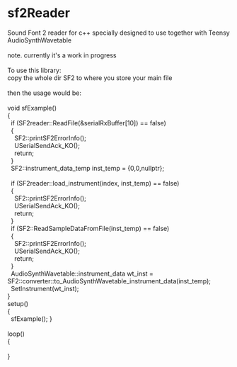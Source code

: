 # sf2Reader
Sound Font 2 reader for c++ specially designed to use together with Teensy AudioSynthWavetable<br>
<br>
note. currently it's a work in progress<br>
<br>
To use this library:<br>
copy the whole dir SF2 to where you store your main file<br>
<br>
then the usage would be:<br>
<br>
void sfExample()<br>
{<br>
&nbsp;&nbsp;if (SF2reader::ReadFile(&serialRxBuffer[10]) == false)<br>
&nbsp;&nbsp;{<br>
&nbsp;&nbsp;&nbsp;&nbsp;SF2::printSF2ErrorInfo();<br>
&nbsp;&nbsp;&nbsp;&nbsp;USerialSendAck_KO();<br>
&nbsp;&nbsp;&nbsp;&nbsp;return;<br>
&nbsp;&nbsp;}<br>
&nbsp;&nbsp;SF2::instrument_data_temp inst_temp = {0,0,nullptr};<br>
<br>
&nbsp;&nbsp;if (SF2reader::load_instrument(index, inst_temp) == false)<br>
&nbsp;&nbsp;{<br>
&nbsp;&nbsp;&nbsp;&nbsp;SF2::printSF2ErrorInfo();<br>
&nbsp;&nbsp;&nbsp;&nbsp;USerialSendAck_KO();<br>
&nbsp;&nbsp;&nbsp;&nbsp;return;<br>
&nbsp;&nbsp;}<br>
&nbsp;&nbsp;if (SF2::ReadSampleDataFromFile(inst_temp) == false)<br>
&nbsp;&nbsp;{<br>
&nbsp;&nbsp;&nbsp;&nbsp;SF2::printSF2ErrorInfo();<br>
&nbsp;&nbsp;&nbsp;&nbsp;USerialSendAck_KO();<br>
&nbsp;&nbsp;&nbsp;&nbsp;return;<br>
&nbsp;&nbsp;}<br>
&nbsp;&nbsp;AudioSynthWavetable::instrument_data wt_inst = SF2::converter::to_AudioSynthWavetable_instrument_data(inst_temp);<br>
&nbsp;&nbsp;SetInstrument(wt_inst);<br>
}<br>
setup()<br>
{<br>
&nbsp;&nbsp;sfExample();
}<br>
<br>
loop()<br>
{<br>
<br>
}<br>
<br>

